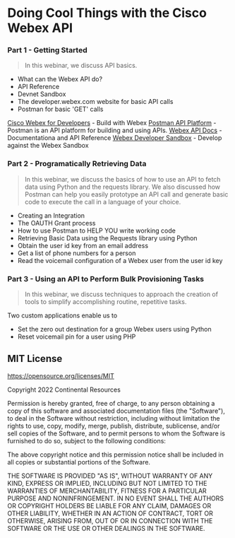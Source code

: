 # Doing Cool Things with the Cisco Webex API
### Part 1 - Getting Started
> In this webinar, we discuss API basics.

- What can the Webex API do?
- API Reference
- Devnet Sandbox
- The developer.webex.com website for basic API calls
- Postman for basic 'GET' calls

[Cisco Webex for Developers] - Build with Webex
[Postman API Platform] - Postman is an API platform for building and using APIs. 
[Webex API Docs] - Documentationa and API Reference
[Webex Developer Sandbox] - Develop against the Webex Sandbox
### Part 2 - Programatically Retrieving Data
> In this webinar, we discuss the basics of how to use an API to fetch data using Python and the requests library. We also discussed how Postman can help you easily prototype an API call and generate basic code to execute the call in a language of your choice.

- Creating an Integration
- The OAUTH Grant process
- How to use Postman to HELP YOU write working code
- Retrieving Basic Data using the Requests library using Python
- Obtain the user id key from an email address
- Get a list of phone numbers for a person
- Read the voicemail configuration of a Webex user from the user id key

### Part 3 - Using an API to Perform Bulk Provisioning Tasks
> In this webinar, we discuss techniques to approach the creation of tools to simplify accomplishing routine, repetitive tasks. 

Two custom applications enable us to
- Set the zero out destination for a group Webex users using Python
- Reset voicemail pin for a user using PHP



## MIT License

https://opensource.org/licenses/MIT

Copyright 2022 Continental Resources

Permission is hereby granted, free of charge, to any person obtaining a copy of this software and associated documentation files (the "Software"), to deal in the Software without restriction, including without limitation the rights to use, copy, modify, merge, publish, distribute, sublicense, and/or sell copies of the Software, and to permit persons to whom the Software is furnished to do so, subject to the following conditions:

The above copyright notice and this permission notice shall be included in all copies or substantial portions of the Software.

THE SOFTWARE IS PROVIDED "AS IS", WITHOUT WARRANTY OF ANY KIND, EXPRESS OR IMPLIED, INCLUDING BUT NOT LIMITED TO THE WARRANTIES OF MERCHANTABILITY, FITNESS FOR A PARTICULAR PURPOSE AND NONINFRINGEMENT. IN NO EVENT SHALL THE AUTHORS OR COPYRIGHT HOLDERS BE LIABLE FOR ANY CLAIM, DAMAGES OR OTHER LIABILITY, WHETHER IN AN ACTION OF CONTRACT, TORT OR OTHERWISE, ARISING FROM, OUT OF OR IN CONNECTION WITH THE SOFTWARE OR THE USE OR OTHER DEALINGS IN THE SOFTWARE.

[//]: # (These are reference links used in the body of this note and get stripped out when the markdown processor does its job. There is no need to format nicely because it shouldn't be seen. Thanks SO - http://stackoverflow.com/questions/4823468/store-comments-in-markdown-syntax)

   [Cisco Webex for Developers]: <https://developer.webex.com>
   [Postman API Platform]: <http://www.postman.com>
   [Webex API Docs]: <https://developer.webex.com/docs>
   [Webex Developer Sandbox]: https://developer.webex.com/docs/developer-sandbox-guide
   